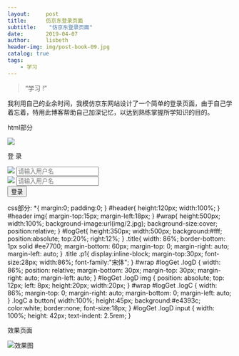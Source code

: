```yaml
---
layout:     post
title:      仿京东登录页面
subtitle:    "仿京东登录页面"
date:       2019-04-07
author:     lisbeth
header-img: img/post-book-09.jpg
catalog: true
tags:
    - 学习
---
```


> “学习 !”

我利用自己的业余时间，我模仿京东网站设计了一个简单的登录页面，由于自己学着忘着，特用此博客帮助自己加深记忆，以达到熟练掌握所学知识的目的。

html部分

<!DOCTYPE html>
<html lang="en">
<head>
    <meta charset="UTF-8">
    <title>登录</title>
 </head>
<body>
    <div id="header">
        <img src="img/logo.png">
    </div>
    <div id="wrap">
        <div id="logGet">
            <div class="title">
                <p class="p1">登&nbsp;录</p>
            </div>
            <div class="logD">
                <img src="img/loginname.png">
                <input type="text" placeholder="请输入用户名">
            </div>
            <div class="logD">
                <img src="img/loginpsd.png">
                <input type="text" placeholder="请输入用户名">
            </div>
            <div class="logC">
                <a href="#"><button>登录</button></a>
            </div>
        </div>
    </div>
</body>
</html>

css部分:
       *{
           margin:0;
           padding:0;
       }
        #header{
            height:120px;
            width:100%;
        }
        #header img{
            margin-top:15px;
            margin-left:18px;
        }
        #wrap{
            height:500px;
            width:100%;
            background-image:url(img/2.jpg);
            background-size:cover;
            position:relative;
        }
        #logGet{
            height:350px;
            width:500px;
            background:#fff;
            position:absolute;
            top:20%;
            right:12%;
        }
        .title{
            width: 86%;
            border-bottom: 1px solid #ee7700;
            margin-bottom: 60px;
            margin-top: 0;
            margin-right: auto;
            margin-left: auto;
        }
        .title .p1{
            display:inline-block;
            margin-top:30px;
            font-size:28px;
            width:86%;
            font-family:"宋体";
        }
       #wrap #logGet .logD {
           width: 86%;
           position: relative;
           margin-bottom: 30px;
           margin-top: 30px;
           margin-right: auto;
           margin-left: auto;
       }
       #logGet .logD img {
           position: absolute;
           top: 12px;
           left: 8px;
           height:20px;
           width:20px;
       }
       #wrap #logGet .logC {
           width: 86%;
           margin-top: 0;
           margin-right: auto;
           margin-bottom: 0;
           margin-left: auto;
       }
       .logC a button{
           width:100%;
           height:45px;
           background:#e4393c;
           color:white;
           border:none;
           font-size:18px;
       }
       #logGet .logD input {
           width: 100%;
           height: 42px;
           text-indent: 2.5rem;
       }


效果页面

![效果图](https://github.com/lisbeth0720/lisbeth0720.github.io/commits/master/img/jd_login.webp)






